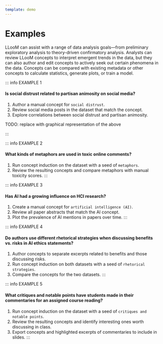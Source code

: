 ```yaml
---
template: demo
---
```


# Examples

LLooM can assist with a range of data analysis goals—from preliminary exploratory analysis to theory-driven confirmatory analysis. Analysts can review LLooM concepts to interpret emergent trends in the data, but they can also author and edit concepts to actively seek out certain phenomena in the data. Concepts can be compared with existing metadata or other concepts to calculate statistics, generate plots, or train a model.

::: info EXAMPLE 1
#### Is social distrust related to partisan animosity on social media?
 1. Author a manual concept for `social distrust`.
 2. Review social media posts in the dataset that match the concept.
 3. Explore correlations between social distrust and partisan animosity.

TODO: replace with graphical representation of the above
<!-- ![The full LLooM Process](../media/lloom_process_full.svg) -->
:::

::: info EXAMPLE 2
#### What kinds of metaphors are used in toxic online comments?
1. Run concept induction on the dataset with a seed of `metaphors`.
2. Review the resulting concepts and compare metaphors with manual toxicity scores.
:::

::: info EXAMPLE 3
#### Has AI had a growing influence on HCI research?
1. Create a manual concept for `artificial intelligence (AI)`.
2. Review all paper abstracts that match the AI concept.
3. Plot the prevalence of AI mentions in papers over time.
:::

::: info EXAMPLE 4
#### Do authors use different rhetorical strategies when discussing benefits vs. risks in AI ethics statements?
1. Author concepts to separate excerpts related to benefits and those discussing risks.
2. Run concept induction on both datasets with a seed of `rhetorical strategies`.
3. Compare the concepts for the two datasets.
:::

::: info EXAMPLE 5
#### What critiques and notable points have students made in their commentaries for an assigned course reading?
1. Run concept induction on the dataset with a seed of `critiques and notable points`.
2. Review the resulting concepts and identify interesting ones worth discussing in class.
3. Export concepts and highlighted excerpts of commentaries to include in slides.
:::